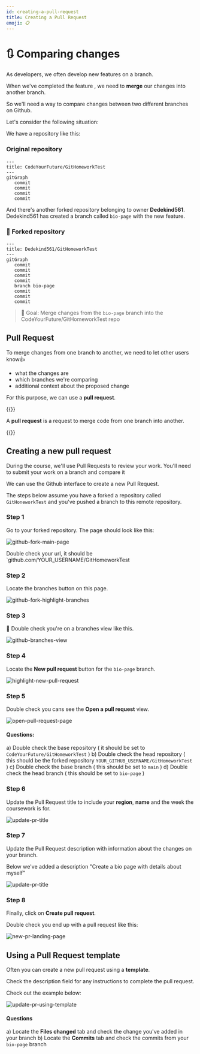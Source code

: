 ```yaml
---
id: creating-a-pull-request
title: Creating a Pull Request
emoji: 📋
---
```


# 🔃 Comparing changes

As developers, we often develop new features on a branch.

When we've completed the feature , we need to **merge** our changes into another branch.

So we'll need a way to compare changes between two different branches on Github.

Let's consider the following situation:

We have a repository like this:

### Original repository

```mermaid
---
title: CodeYourFuture/GitHomeworkTest
---
gitGraph
   commit
   commit
   commit
   commit
```

And there's another forked repository belonging to owner **Dedekind561**.
Dedekind561 has created a branch called `bio-page` with the new feature.

### 🍴 Forked repository

```mermaid
---
title: Dedekind561/GitHomeworkTest
---
gitGraph
   commit
   commit
   commit
   commit
   branch bio-page
   commit
   commit
   commit
```

> 🎯 Goal: Merge changes from the `bio-page` branch into the CodeYourFuture/GitHomeworkTest repo

## Pull Request

To merge changes from one branch to another, we need to let other users know👍

- what the changes are
- which branches we're comparing
- additional context about the proposed change

For this purpose, we can use a **pull request**.

{{<note type="definition" title="definition: Pull Request">}}

A **pull request** is a request to merge code from one branch into another.

{{</note>}}

## Creating a new pull request

During the course, we'll use Pull Requests to review your work. You'll need to submit your work on a branch and compare it

We can use the Github interface to create a new Pull Request.

The steps below assume you have a forked a repository called `GitHoneworkTest` and you've pushed a branch to this remote repository.

### Step 1

Go to your forked repository. The page should look like this:

![github-fork-main-page](github-fork-main-page.png)

Double check your url, it should be `github.com/YOUR_USERNAME/GitHomeworkTest

### Step 2

Locate the branches button on this page.

![github-fork-highlight-branches](github-fork-highlight-branches.png)

### Step 3

📝 Double check you're on a branches view like this.

![github-branches-view](github-branches-view.png)

### Step 4

Locate the **New pull request** button for the `bio-page` branch.

![highlight-new-pull-request](highlight-new-pull-request.png)

### Step 5

Double check you cans see the **Open a pull request** view.

![open-pull-request-page](open-pull-request-page.png)

#### Questions:

a) Double check the base repository ( it should be set to `CodeYourFuture/GitHomeworkTest` )
b) Double check the head repository ( this should be the forked repository `YOUR_GITHUB_USERNAME/GitHomeworkTest` )
c) Double check the base branch ( this should be set to `main` )
d) Double check the head branch ( this should be set to `bio-page` )

### Step 6

Update the Pull Request title to include your **region**, **name** and the week the coursework is for.

![update-pr-title](update-pr-title.png)

### Step 7

Update the Pull Request description with information about the changes on your branch.

Below we've added a description "Create a bio page with details about myself"

![update-pr-title](update-pr-title-description.png)

### Step 8

Finally, click on **Create pull request**.

Double check you end up with a pull request like this:

![new-pr-landing-page](new-pr-landing-page.png)

## Using a Pull Request template

Often you can create a new pull request using a **template**.

Check the description field for any instructions to complete the pull request.

Check out the example below:

![update-pr-using-template](update-pr-using-template.png)

#### Questions

a) Locate the **Files changed** tab and check the change you've added in your branch
b) Locate the **Commits** tab and check the commits from your `bio-page` branch

